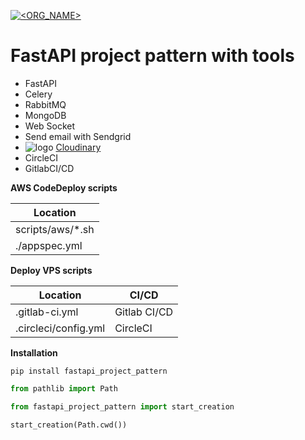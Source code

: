 [![<ORG_NAME>](https://circleci.com/gh/kampvie/fastapi-project-pattern.svg?style=shield)](https://circleci.com/gh/kampvie/fastapi-project-pattern/?branch=main)

# FastAPI project pattern with tools

* FastAPI
* Celery
* RabbitMQ
* MongoDB
* Web Socket
* Send email with Sendgrid
* ![logo](https://cloudinary-res.cloudinary.com/image/upload/c_scale,h_24,w_72/cloudinary_logo_for_white_bg.png) [Cloudinary](https://cloudinary.com/)
* CircleCI
* GitlabCI/CD

**AWS CodeDeploy scripts**

| Location         |
| ---------------- |
| scripts/aws/*.sh |
| ./appspec.yml    |

**Deploy VPS scripts**

| Location             | CI/CD        |
| -------------------- | ------------ |
| .gitlab-ci.yml       | Gitlab CI/CD |
| .circleci/config.yml | CircleCI     |

**Installation**

`pip install fastapi_project_pattern`

```python
from pathlib import Path

from fastapi_project_pattern import start_creation

start_creation(Path.cwd())
```
